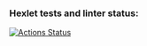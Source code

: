 ### Hexlet tests and linter status:
[![Actions Status](https://github.com/brein594/java-project-61/actions/workflows/hexlet-check.yml/badge.svg)](https://github.com/brein594/java-project-61/actions)